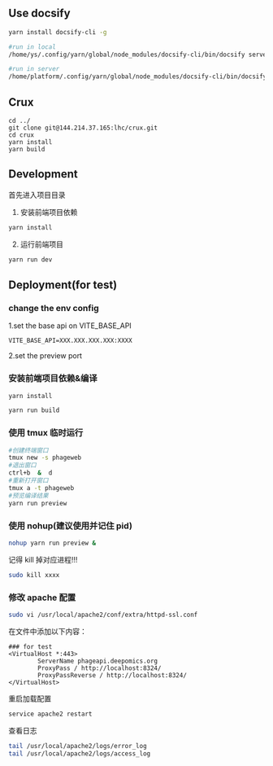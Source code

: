 ## Use docsify

```bash
yarn install docsify-cli -g
```

```bash
#run in local
/home/ys/.config/yarn/global/node_modules/docsify-cli/bin/docsify serve docs -p 8327
```

```bash
#run in server
/home/platform/.config/yarn/global/node_modules/docsify-cli/bin/docsify serve docs -p 8327
```

## Crux

```
cd ../
git clone git@144.214.37.165:lhc/crux.git
cd crux
yarn install
yarn build
```

## Development

首先进入项目目录

1. 安装前端项目依赖

```bash
yarn install
```

2. 运行前端项目

```bash
yarn run dev
```

## Deployment(for test)

### change the env config

1.set the base api on VITE_BASE_API

```
VITE_BASE_API=XXX.XXX.XXX.XXX:XXXX
```

2.set the preview port

### 安装前端项目依赖&编译

```bash
yarn install
```

```bash
yarn run build
```

### 使用 tmux 临时运行

```bash
#创建终端窗口
tmux new -s phageweb
#退出窗口
ctrl+b  &  d
#重新打开窗口
tmux a -t phageweb
#预览编译结果
yarn run preview
```

### 使用 nohup(建议使用并记住 pid)

```bash
nohup yarn run preview &
```

记得 kill 掉对应进程!!!

```bash
sudo kill xxxx
```

### 修改 apache 配置

```bash
sudo vi /usr/local/apache2/conf/extra/httpd-ssl.conf
```

在文件中添加以下内容：

```
### for test
<VirtualHost *:443>
        ServerName phageapi.deepomics.org
        ProxyPass / http://localhost:8324/
        ProxyPassReverse / http://localhost:8324/
</VirtualHost>

```

重启加载配置

```bash
service apache2 restart
```

查看日志

```bash
tail /usr/local/apache2/logs/error_log
tail /usr/local/apache2/logs/access_log
```
